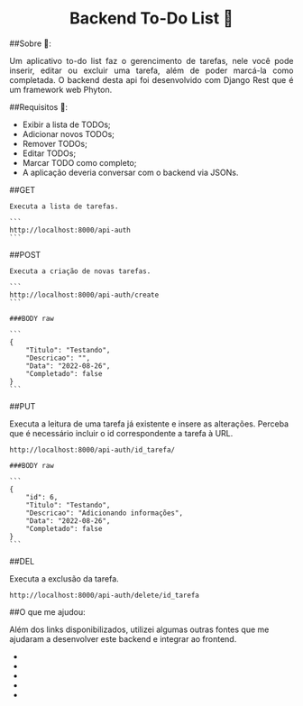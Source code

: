 <h1 align="center">Backend To-Do List 📑</h1>

##Sobre 🔎:

<p align="justify">Um aplicativo to-do list faz o gerencimento de tarefas, nele você pode inserir, editar ou excluir uma tarefa, além de poder marcá-la como completada. O backend desta api foi desenvolvido com Django Rest que é um framework web Phyton.</p>

##Requisitos :blue_book::

- Exibir a lista de TODOs;
- Adicionar novos TODOs;
- Remover TODOs;
- Editar TODOs;
- Marcar TODO como completo;
- A aplicação deveria conversar com o backend via JSONs.

##GET 

    Executa a lista de tarefas.

    ```
    http://localhost:8000/api-auth
    ``` 

##POST

    Executa a criação de novas tarefas.

    ```
    http://localhost:8000/api-auth/create
    ``` 

    ###BODY raw

    ```
    {
        "Titulo": "Testando",
        "Descricao": "",
        "Data": "2022-08-26",
        "Completado": false
    }
    ```

##PUT

Executa a leitura de uma tarefa já existente e insere as alterações. Perceba que é necessário incluir o id correspondente a tarefa à URL.

```
http://localhost:8000/api-auth/id_tarefa/
```

    ###BODY raw

    ```
    {
        "id": 6,
        "Titulo": "Testando",
        "Descricao": "Adicionando informações",
        "Data": "2022-08-26",
        "Completado": false
    }
    ```


##DEL

Executa a exclusão da tarefa.

```
http://localhost:8000/api-auth/delete/id_tarefa
```

##O que me ajudou:

Além dos links disponibilizados, utilizei algumas outras fontes que me ajudaram a desenvolver este backend e integrar ao frontend. 

- <a href="https://www.youtube.com/watch?v=evihDSZuO70" target="_blank">
- <a href="https://jacksongomesbr.gitbooks.io/desenvolvimento-web-front-end-com-angular/content/servicos.html" target="_blank">
- <a href="https://pypi.org/project/django-cors-headers/" target="_blank">
- <a href="https://www.youtube.com/watch?v=G_IyMUm7Za0&t=1095s" target="_blank">
- <a href="https://onebitcode.com/documentar-api-postman/" target="_blank">

